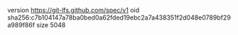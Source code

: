 version https://git-lfs.github.com/spec/v1
oid sha256:c7b104147a78ba0bed0a62fded19ebc2a7a438351f2d048e0789bf29a989f86f
size 5048
